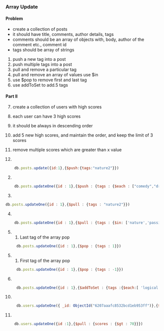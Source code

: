 ### Array Update

#### Problem
- create a collection of posts
- it should have title, comments, author details, tags
- comments should be an array of objects with, body, author of the comment etc., comment id
- tags should be array of strings
1. push a new tag into a post
2. push multiple tags into a post
3. pull and remove a particular tag
4. pull and remove an array of values use $in
5. use $pop to remove first and last tag
6. use addToSet to add.5 tags
#### Part II
7. create a collection of users with high scores
8. each user can have 3 high scores
9. it should be always in descending order
10. add 5 new high scores, and maintain the order, and keep the limit of 3 scores
11. remove multiple scores which are greater than x value

1. 
```js
    db.posts.update({id:1},{$push:{tags:"nature2"}})
```

2. 
```js
    db.posts.updateOne({id : 1},{$push : {tags : {$each : ["comedy","drama"]}}})
```

3. 
```js
db.posts.updateOne({id : 1},{$pull : {tags : "nature2"}})
```

4. 
```js
    db.posts.updateOne({id : 1},{$pull : {tags : {$in: ['nature','passion']}}})
```

5. 1. Last tag of the array pop
```js
     db.posts.updateOne({id : 1},{$pop : {tags : 1}})
```

5. 1. First tag of the array pop
```js
     db.posts.updateOne({id : 1},{$pop : {tags : -1}})
```

6. 
```js
     db.posts.updateOne({id : 1},{$addToSet : {tags :{$each:[ 'logical', 'money', 'physical', 'furious', 'nature2', 'comedy','comedy with drama' ]}}})
```

10. 
```js
     db.users.updateOne({ _id: ObjectId("6207aaafc8532bcd1eb953ff")},{$push :{scores :{$each : [100,99,96,93,91],$sort : -1,$slice : 3} }})
```

11. 
```js
    db.users.updateOne({id :1},{$pull : {scores : {$gt : 70}}})
```
